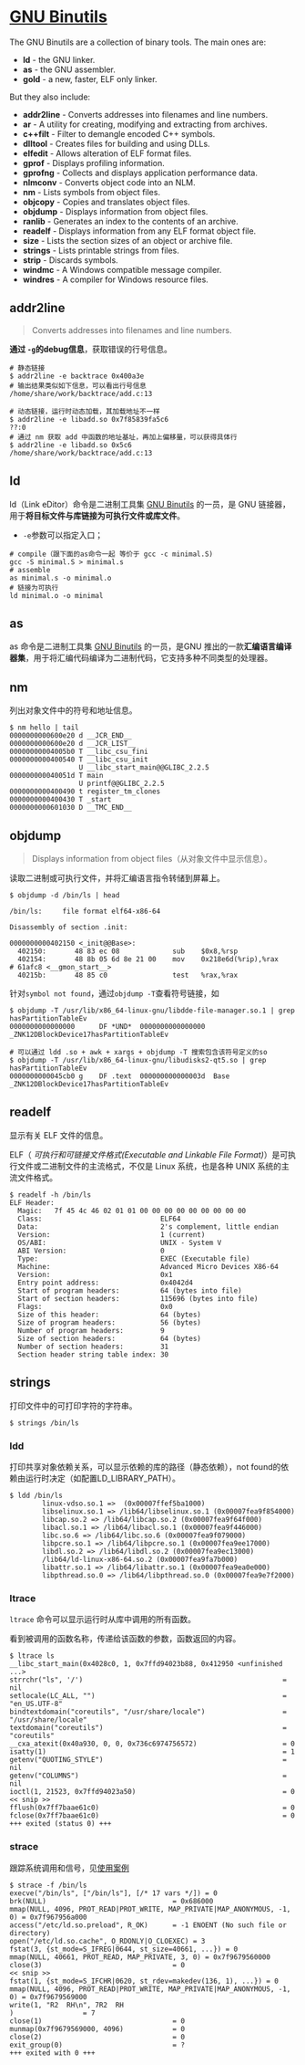 # [GNU Binutils](https://www.gnu.org/software/binutils/)

The GNU Binutils are a collection of binary tools. The main ones are:

- **ld** - the GNU linker.
- **as** - the GNU assembler.
- **gold** - a new, faster, ELF only linker.

But they also include:

- **addr2line** - Converts addresses into filenames and line numbers.
- **ar** - A utility for creating, modifying and extracting from archives.
- **c++filt** - Filter to demangle encoded C++ symbols.
- **dlltool** - Creates files for building and using DLLs.
- **elfedit** - Allows alteration of ELF format files.
- **gprof** - Displays profiling information.
- **gprofng** - Collects and displays application performance data.
- **nlmconv** - Converts object code into an NLM.
- **nm** - Lists symbols from object files.
- **objcopy** - Copies and translates object files.
- **objdump** - Displays information from object files.
- **ranlib** - Generates an index to the contents of an archive.
- **readelf** - Displays information from any ELF format object file.
- **size** - Lists the section sizes of an object or archive file.
- **strings** - Lists printable strings from files.
- **strip** - Discards symbols.
- **windmc** - A Windows compatible message compiler.
- **windres** - A compiler for Windows resource files.

## addr2line

> Converts addresses into filenames and line numbers.

**通过 `-g`的debug信息**，获取错误的行号信息。

```shell
# 静态链接
$ addr2line -e backtrace 0x400a3e
# 输出结果类似如下信息，可以看出行号信息
/home/share/work/backtrace/add.c:13

# 动态链接，运行时动态加载，其加载地址不一样
$ addr2line -e libadd.so 0x7f85839fa5c6
??:0
# 通过 nm 获取 add 中函数的地址基址，再加上偏移量，可以获得具体行
$ addr2line -e libadd.so 0x5c6
/home/share/work/backtrace/add.c:13
```

## ld

ld（Link eDitor）命令是二进制工具集 [GNU Binutils](https://www.gnu.org/software/binutils/) 的一员，是 GNU 链接器，用于**将目标文件与库链接为可执行文件或库文件**。

- `-e`参数可以指定入口；

```shell
# compile（跟下面的as命令一起 等价于 gcc -c minimal.S)
gcc -S minimal.S > minimal.s
# assemble
as minimal.s -o minimal.o
# 链接为可执行
ld minimal.o -o minimal
```

## as

as 命令是二进制工具集 [GNU Binutils](https://www.gnu.org/software/binutils/) 的一员，是GNU 推出的一款**汇编语言编译器集**，用于将汇编代码编译为二进制代码，它支持多种不同类型的处理器。



## nm

列出对象文件中的符号和地址信息。

```shell
$ nm hello | tail
0000000000600e20 d __JCR_END__
0000000000600e20 d __JCR_LIST__
00000000004005b0 T __libc_csu_fini
0000000000400540 T __libc_csu_init
                 U __libc_start_main@@GLIBC_2.2.5
000000000040051d T main
                 U printf@@GLIBC_2.2.5
0000000000400490 t register_tm_clones
0000000000400430 T _start
0000000000601030 D __TMC_END__
```



## objdump

>  Displays information from object files（从对象文件中显示信息）。

读取二进制或可执行文件，并将汇编语言指令转储到屏幕上。

```shell
$ objdump -d /bin/ls | head

/bin/ls:     file format elf64-x86-64

Disassembly of section .init:

0000000000402150 <_init@@Base>:
  402150:       48 83 ec 08             sub    $0x8,%rsp
  402154:       48 8b 05 6d 8e 21 00    mov    0x218e6d(%rip),%rax        # 61afc8 <__gmon_start__>
  40215b:       48 85 c0                test   %rax,%rax
```



针对`symbol not found`，通过`objdump -T`查看符号链接，如

```shell
$ objdump -T /usr/lib/x86_64-linux-gnu/libdde-file-manager.so.1 | grep hasPartitionTableEv
0000000000000000      DF *UND*  0000000000000000              _ZNK12DBlockDevice17hasPartitionTableEv

# 可以通过 ldd .so + awk + xargs + objdump -T 搜索包含该符号定义的so
$ objdump -T /usr/lib/x86_64-linux-gnu/libudisks2-qt5.so | grep hasPartitionTableEv
0000000000045cb0 g    DF .text  000000000000003d  Base        _ZNK12DBlockDevice17hasPartitionTableEv
```



## readelf

显示有关 ELF 文件的信息。

ELF（ *可执行和可链接文件格式(Executable and Linkable File Format)*）是可执行文件或二进制文件的主流格式，不仅是 Linux 系统，也是各种 UNIX 系统的主流文件格式。

```shell
$ readelf -h /bin/ls
ELF Header:
  Magic:   7f 45 4c 46 02 01 01 00 00 00 00 00 00 00 00 00
  Class:                             ELF64
  Data:                              2's complement, little endian
  Version:                           1 (current)
  OS/ABI:                            UNIX - System V
  ABI Version:                       0
  Type:                              EXEC (Executable file)
  Machine:                           Advanced Micro Devices X86-64
  Version:                           0x1
  Entry point address:               0x4042d4
  Start of program headers:          64 (bytes into file)
  Start of section headers:          115696 (bytes into file)
  Flags:                             0x0
  Size of this header:               64 (bytes)
  Size of program headers:           56 (bytes)
  Number of program headers:         9
  Size of section headers:           64 (bytes)
  Number of section headers:         31
  Section header string table index: 30
```



## strings

打印文件中的可打印字符的字符串。

```shell
$ strings /bin/ls
```



### ldd

打印共享对象依赖关系，可以显示依赖的库的路径（静态依赖），not found的依赖由运行时决定（如配置LD_LIBRARY_PATH）。

```shell
$ ldd /bin/ls
        linux-vdso.so.1 =>  (0x00007ffef5ba1000)
        libselinux.so.1 => /lib64/libselinux.so.1 (0x00007fea9f854000)
        libcap.so.2 => /lib64/libcap.so.2 (0x00007fea9f64f000)
        libacl.so.1 => /lib64/libacl.so.1 (0x00007fea9f446000)
        libc.so.6 => /lib64/libc.so.6 (0x00007fea9f079000)
        libpcre.so.1 => /lib64/libpcre.so.1 (0x00007fea9ee17000)
        libdl.so.2 => /lib64/libdl.so.2 (0x00007fea9ec13000)
        /lib64/ld-linux-x86-64.so.2 (0x00007fea9fa7b000)
        libattr.so.1 => /lib64/libattr.so.1 (0x00007fea9ea0e000)
        libpthread.so.0 => /lib64/libpthread.so.0 (0x00007fea9e7f2000)
```

### ltrace

`ltrace` 命令可以显示运行时从库中调用的所有函数。

看到被调用的函数名称，传递给该函数的参数，函数返回的内容。

```shell
$ ltrace ls
__libc_start_main(0x4028c0, 1, 0x7ffd94023b88, 0x412950 <unfinished ...>
strrchr("ls", '/')                                                 = nil
setlocale(LC_ALL, "")                                              = "en_US.UTF-8"
bindtextdomain("coreutils", "/usr/share/locale")                   = "/usr/share/locale"
textdomain("coreutils")                                            = "coreutils"
__cxa_atexit(0x40a930, 0, 0, 0x736c6974756572)                     = 0
isatty(1)                                                          = 1
getenv("QUOTING_STYLE")                                            = nil
getenv("COLUMNS")                                                  = nil
ioctl(1, 21523, 0x7ffd94023a50)                                    = 0
<< snip >>
fflush(0x7ff7baae61c0)                                             = 0
fclose(0x7ff7baae61c0)                                             = 0
+++ exited (status 0) +++
```

### strace

跟踪系统调用和信号，见[使用案例](./tuning.md#strace)

```shell
$ strace -f /bin/ls
execve("/bin/ls", ["/bin/ls"], [/* 17 vars */]) = 0
brk(NULL)                               = 0x686000
mmap(NULL, 4096, PROT_READ|PROT_WRITE, MAP_PRIVATE|MAP_ANONYMOUS, -1, 0) = 0x7f967956a000
access("/etc/ld.so.preload", R_OK)      = -1 ENOENT (No such file or directory)
open("/etc/ld.so.cache", O_RDONLY|O_CLOEXEC) = 3
fstat(3, {st_mode=S_IFREG|0644, st_size=40661, ...}) = 0
mmap(NULL, 40661, PROT_READ, MAP_PRIVATE, 3, 0) = 0x7f9679560000
close(3)                                = 0
<< snip >>
fstat(1, {st_mode=S_IFCHR|0620, st_rdev=makedev(136, 1), ...}) = 0
mmap(NULL, 4096, PROT_READ|PROT_WRITE, MAP_PRIVATE|MAP_ANONYMOUS, -1, 0) = 0x7f9679569000
write(1, "R2  RH\n", 7R2  RH
)                 = 7
close(1)                                = 0
munmap(0x7f9679569000, 4096)            = 0
close(2)                                = 0
exit_group(0)                           = ?
+++ exited with 0 +++
```

